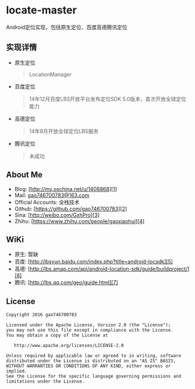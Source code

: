 # locate-master
  Android定位实现，包括原生定位、百度高德腾讯定位
## 实现详情
- 原生定位
    >LocationManager
- 百度定位
    >14年12月百度LBS开放平台发布定位SDK 5.0版本，首次开放全球定位能力
- 高德定位
    >14年8月开放全球定位LBS服务
- 腾讯定位
    >未成功


## About Me

* Blog: [http://my.oschina.net/u/1408868][1]
* Mail: gao746700783@163.com
* Official Accounts: 全栈技术
* Github: [https://github.com/gao746700783][2]
* Sina: [http://weibo.com/GxhPro][3]
* Zhihu: [https://www.zhihu.com/people/gaoxiaohui][4]

## WiKi
* 原生: 暂缺
* 百度: [http://lbsyun.baidu.com/index.php?title=android-locsdk][5]
* 高德: [http://lbs.amap.com/api/android-location-sdk/guide/buildproject/][6]
* 腾讯: [http://lbs.qq.com/geo/guide.html][7]

## License

    Copyright 2016 gao746700783

    Licensed under the Apache License, Version 2.0 (the "License");
    you may not use this file except in compliance with the License.
    You may obtain a copy of the License at

       http://www.apache.org/licenses/LICENSE-2.0

    Unless required by applicable law or agreed to in writing, software
    distributed under the License is distributed on an "AS IS" BASIS,
    WITHOUT WARRANTIES OR CONDITIONS OF ANY KIND, either express or implied.
    See the License for the specific language governing permissions and
    limitations under the License.



[1]: http://my.oschina.net/u/1408868
[2]: https://github.com/gao746700783
[3]: http://weibo.com/GxhPro
[4]: https://www.zhihu.com/people/gaoxiaohui
[5]: http://lbsyun.baidu.com/index.php?title=android-locsdk
[6]: http://lbs.amap.com/api/android-location-sdk/guide/buildproject/
[7]: http://lbs.qq.com/geo/guide.html

